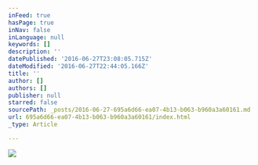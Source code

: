 ```yaml
---
inFeed: true
hasPage: true
inNav: false
inLanguage: null
keywords: []
description: ''
datePublished: '2016-06-27T23:08:05.715Z'
dateModified: '2016-06-27T22:44:05.166Z'
title: ''
author: []
authors: []
publisher: null
starred: false
sourcePath: _posts/2016-06-27-695a6d66-ea07-4b13-b063-b960a3a60161.md
url: 695a6d66-ea07-4b13-b063-b960a3a60161/index.html
_type: Article

---
```

![](https://the-grid-user-content.s3-us-west-2.amazonaws.com/a7f65432-4e79-4732-a54f-690931c03fb2.jpg)